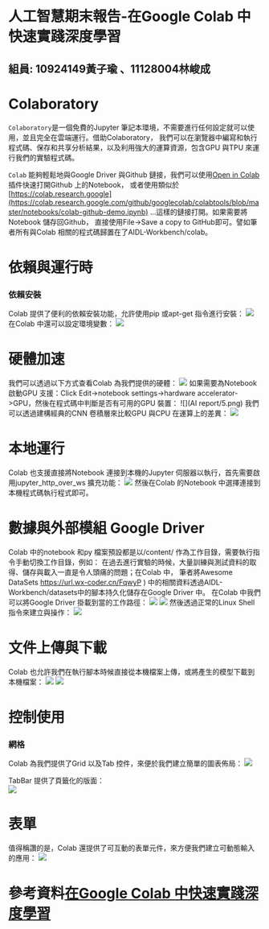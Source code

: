 # 人工智慧期末報告-在Google Colab 中快速實踐深度學習
<h2>
  組員:  10924149黃子瑜 、11128004林峻成
</h2>

# Colaboratory

```Colaboratory```是一個免費的Jupyter 筆記本環境，不需要進行任何設定就可以使用，並且完全在雲端運行。借助Colaboratory，
我們可以在瀏覽器中編寫和執行程式碼、保存和共享分析結果，以及利用強大的運算資源，包含GPU 與TPU 來運行我們的實驗程式碼。


```Colab``` 能夠輕鬆地與Google Driver 與Github 鏈接，我們可以使用[Open in Colab](https://chromewebstore.google.com/detail/open-in-colab/iogfkhleblhcpcekbiedikdehleodpjo)  插件快速打開Github 上的Notebook，
或者使用類似於 [https://colab.research.google](https://colab.research.google.com/github/googlecolab/colabtools/blob/master/notebooks/colab-github-demo.ipynb)
...這樣的鏈接打開。如果需要將Notebook 儲存回Github，
直接使用File→Save a copy to GitHub即可。譬如筆者所有與Colab 相關的程式碼歸置在了AIDL-Workbench/colab。


# 依賴與運行時
### 依賴安裝
Colab 提供了便利的依賴安裝功能，允許使用pip 或apt-get 指令進行安裝：
![](AIreport/2.png)
在Colab 中還可以設定環境變數：
![](AIreport/3.png)

# 硬體加速
我們可以透過以下方式查看Colab 為我們提供的硬體：
![](AIreport/4.png)
如果需要為Notebook 啟動GPU 支援：Click Edit->notebook settings->hardware accelerator->GPU，然後在程式碼中判斷是否有可用的GPU 裝置：
![](AI report/5.png)
我們可以透過建構經典的CNN 卷積層來比較GPU 與CPU 在運算上的差異：
![](AIreport/6.png)

# 本地運行
Colab 也支援直接將Notebook 連接到本機的Jupyter 伺服器以執行，首先需要啟用jupyter_http_over_ws 擴充功能：
![](AIreport/7.png)
然後在Colab 的Notebook 中選擇連接到本機程式碼執行程式即可。

# 數據與外部模組  Google Driver
Colab 中的notebook 和py 檔案預設都是以/content/ 作為工作目錄，需要執行指令手動切換工作目錄，例如：
在過去進行實驗的時候，大量訓練與測試資料的取得、儲存與載入一直是令人頭痛的問題；在Colab 中，
筆者將Awesome DataSets https://url.wx-coder.cn/FqwyP ) 中的相關資料透過AIDL-Workbench/datasets中的腳本持久化儲存在Google Driver 中。
在Colab 中我們可以將Google Driver 掛載到當的工作路徑：
![](AIreport/8.png)
![](AIreport/9.png)
然後透過正常的Linux Shell 指令來建立與操作：
![](AIreport/10.png)

# 文件上傳與下載
Colab 也允許我們在執行腳本時候直接從本機檔案上傳，或將產生的模型下載到本機檔案：
![](AIreport/11.png)
![](AIreport/12.png)

# 控制使用
### 網格
Colab 為我們提供了Grid 以及Tab 控件，來便於我們建立簡單的圖表佈局：
![](AIreport/13.png)


TabBar 提供了頁籤化的版面：     
![](AIreport/14.png)


# 表單
值得稱讚的是，Colab 還提供了可互動的表單元件，來方便我們建立可動態輸入的應用：
![](AIreport/15.png)


# 參考資料[在Google Colab 中快速實踐深度學習](https://zhuanlan.zhihu.com/p/69558211)
